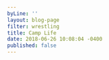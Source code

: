 ```yaml
---
byLine: ''
layout: blog-page
filter: wrestling
title: Camp Life
date: 2018-06-26 10:08:04 -0400
published: false
---
```

